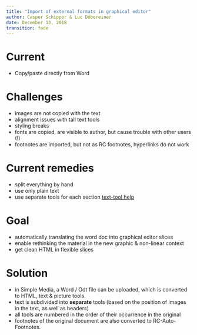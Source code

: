 ```yaml
---
title: "Import of external formats in graphical editor"
author: Casper Schipper & Luc Döbereiner
date: December 13, 2018
transition: fade
---
```


# Current

* Copy/paste directly from Word
   	
# Challenges

* images are not copied with the text
* alignment issues with tall text tools
* styling breaks
* fonts are copied, are visible to author, but cause trouble with other users (!)
* footnotes are imported, but not as RC footnotes, hyperlinks do not work 

# Current remedies

* split everything by hand
* use only plain text
* use separate tools for each section [text-tool help](https://guide.researchcatalogue.net#text-tool)

# Goal

* automatically translating the word doc into graphical editor slices
* enable rethinking the material in the new graphic & non-linear context
* get clean HTML in flexible slices

# Solution

* in Simple Media, a Word / Odt file can be uploaded, which is converted to HTML, text & picture tools.
* text is subdivided into __separate__ tools (based on the position of images in the text, as well as headers)
* all tools are numbered in the order of their occurrence in the original 
* footnotes of the original document are also converted to RC-Auto-Footnotes. 